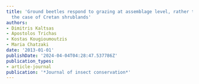 ```yaml
---
title: 'Ground beetles respond to grazing at assemblage level, rather than species-specifically:
  the case of Cretan shrublands'
authors:
- Dimitris Kaltsas
- Apostolos Trichas
- Kostas Kougioumoutzis
- Maria Chatzaki
date: '2013-01-01'
publishDate: '2024-04-04T04:28:47.537786Z'
publication_types:
- article-journal
publication: '*Journal of insect conservation*'
---
```

